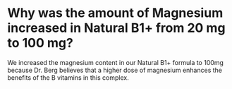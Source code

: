 # Why was the amount of Magnesium increased in Natural B1+ from 20 mg to 100 mg?

We increased the magnesium content in our Natural B1+ formula to 100mg because Dr. Berg believes that a higher dose of magnesium enhances the benefits of the B vitamins in this complex.